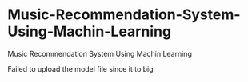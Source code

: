 # Music-Recommendation-System-Using-Machin-Learning
Music Recommendation System Using Machin Learning

Failed to upload the model file since it to big
